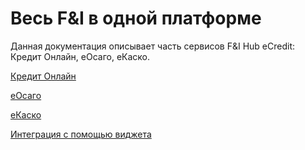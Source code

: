 # Весь F&I в одной платформе

Данная документация описывает часть сервисов F&I Hub eCredit: Кредит Онлайн, еОсаго, еКаско.

[Кредит Онлайн](credit_online/credit_online.md)

[еОсаго](eosago/eosago.md)

[еКаско](ekasko/ekasko.md)

[Интеграция с помощью виджета](widget/widget.md)

